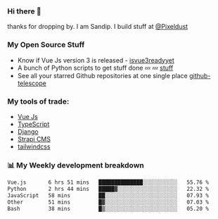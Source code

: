 ### Hi there 👋

thanks for dropping by.
I am Sandip. I build stuff at [@Pixeldust](github.com/pixeldust-in/)

###  **My Open Source Stuff**

 - Know if Vue Js version 3 is released -  [isvue3readyyet](https://github.com/sandiprb/isvue3readyyet)
 - A bunch of Python scripts to get stuff done 💤 💤 [stuff](https://github.com/sandiprb/stuff)
 - See all your starred Github repositories at one single place [github-telescope](https://github.com/sandiprb/github-telescope)



###  **My tools of trade:**
 - [Vue Js](https://github.com/vuejs/vue/)
 - [TypeScript](https://github.com/microsoft/TypeScript)
 - [Django](github.com/django/django)
 - [Strapi CMS](github.com/strapi/strapi)
 - [tailwindcss](https://github.com/tailwindlabs/tailwindcss)


###  📊 **My Weekly development breakdown**
<!--START_SECTION:waka-->

```txt
Vue.js       6 hrs 51 mins   ██████████████░░░░░░░░░░░   55.76 %
Python       2 hrs 44 mins   █████▓░░░░░░░░░░░░░░░░░░░   22.32 %
JavaScript   58 mins         ██░░░░░░░░░░░░░░░░░░░░░░░   07.93 %
Other        51 mins         █▓░░░░░░░░░░░░░░░░░░░░░░░   07.03 %
Bash         38 mins         █▒░░░░░░░░░░░░░░░░░░░░░░░   05.20 %
```

<!--END_SECTION:waka-->
